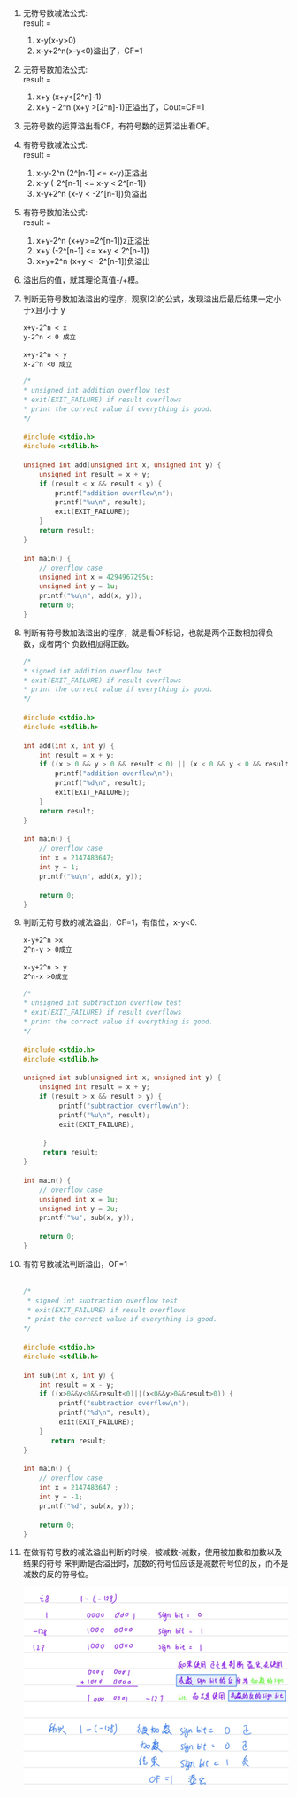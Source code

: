 1. 无符号数减法公式:  
   result =   
   1. x-y(x-y>0)
   2. x-y+2^n(x-y<0)溢出了，CF=1

2. 无符号数加法公式:  
   result =   
   1. x+y (x+y<[2^n]-1)
   2. x+y - 2^n (x+y >[2^n]-1)正溢出了，Cout=CF=1

3. 无符号数的运算溢出看CF，有符号数的运算溢出看OF。

4. 有符号数减法公式:   
   result =   
   1. x-y-2^n (2^[n-1] <= x-y)正溢出
   2. x-y     (-2^[n-1] <= x-y < 2^[n-1])
   3. x-y+2^n (x-y < -2^[n-1])负溢出
5. 有符号数加法公式:  
   result =   
   1. x+y-2^n (x+y>=2^[n-1])z正溢出
   2. x+y (-2^[n-1] <= x+y < 2^[n-1])
   3. x+y+2^n  (x+y < -2^[n-1])负溢出

6. 溢出后的值，就其理论真值-/+模。

7. 判断无符号数加法溢出的程序，观察[2]的公式，发现溢出后最后结果一定小于x且小于
   y

   ```
   x+y-2^n < x
   y-2^n < 0 成立 
   
   x+y-2^n < y
   x-2^n <0 成立  
   ```

   ```c
   /*
   * unsigned int addition overflow test
   * exit(EXIT_FAILURE) if result overflows
   * print the correct value if everything is good.
   */

   #include <stdio.h>
   #include <stdlib.h>

   unsigned int add(unsigned int x, unsigned int y) {
       unsigned int result = x + y;
       if (result < x && result < y) {
           printf("addition overflow\n");
           printf("%u\n", result);
           exit(EXIT_FAILURE);
       }
       return result;
   }

   int main() {
       // overflow case
       unsigned int x = 4294967295u;
       unsigned int y = 1u;  
       printf("%u\n", add(x, y));
       return 0;
   }
   ```

8. 判断有符号数加法溢出的程序，就是看OF标记，也就是两个正数相加得负数，或者两个
   负数相加得正数。
   
   ```c
   /*
   * signed int addition overflow test
   * exit(EXIT_FAILURE) if result overflows
   * print the correct value if everything is good.
   */

   #include <stdio.h>
   #include <stdlib.h>

   int add(int x, int y) {
       int result = x + y;
       if ((x > 0 && y > 0 && result < 0) || (x < 0 && y < 0 && result > 0)) {
           printf("addition overflow\n");
           printf("%d\n", result);
           exit(EXIT_FAILURE);
       }
       return result;
   }

   int main() {
       // overflow case
       int x = 2147483647; 
       int y = 1;  
       printf("%u\n", add(x, y));

       return 0;
   }
   ```

9. 判断无符号数的减法溢出，CF=1，有借位，x-y<0.
   ```
   x-y+2^n >x   
   2^n-y > 0成立
  
   x-y+2^n > y
   2^n-x >0成立
   ```

   ```c
   /*
   * unsigned int subtraction overflow test
   * exit(EXIT_FAILURE) if result overflows
   * print the correct value if everything is good.
   */

   #include <stdio.h>
   #include <stdlib.h>

   unsigned int sub(unsigned int x, unsigned int y) {
       unsigned int result = x + y;
       if (result > x && result > y) {
            printf("subtraction overflow\n");
            printf("%u\n", result);
            exit(EXIT_FAILURE);

        }
        return result;
   }

   int main() {
       // overflow case
       unsigned int x = 1u;
       unsigned int y = 2u;
       printf("%u", sub(x, y));

       return 0;
   }
   ```

10. 有符号数减法判断溢出，OF=1
   
    ```c

    /*
     * signed int subtraction overflow test
     * exit(EXIT_FAILURE) if result overflows
     * print the correct value if everything is good.
    */

    #include <stdio.h>
    #include <stdlib.h>

    int sub(int x, int y) {
        int result = x - y;
        if ((x>0&&y<0&&result<0)||(x<0&&y>0&&result>0)) {
             printf("subtraction overflow\n");
             printf("%d\n", result);
             exit(EXIT_FAILURE);
        }
           return result;
    }

    int main() {
        // overflow case
        int x = 2147483647 ;
        int y = -1;
        printf("%d", sub(x, y));

        return 0;
    }
    ```

10. 在做有符号数的减法溢出判断的时候，被减数-减数，使用被加数和加数以及结果的符号
    来判断是否溢出时，加数的符号位应该是减数符号位的反，而不是减数的反的符号位。

    ![illustration](https://github.com/SteveLauC/pic/blob/main/IMG_1621.jpg)
